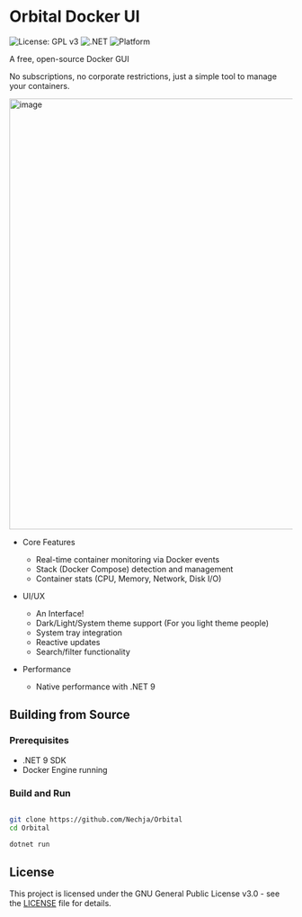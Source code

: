 # Orbital Docker UI

![License: GPL v3](https://img.shields.io/badge/License-GPLv3-blue.svg)
![.NET](https://img.shields.io/badge/.NET-9.0-purple)
![Platform](https://img.shields.io/badge/platform-linux%20%7C%20windows%20%7C%20macos-lightgrey)

A free, open-source Docker GUI

No subscriptions, no corporate restrictions, just a simple tool to manage your containers.

<img width="1228" height="766" alt="image" src="https://github.com/user-attachments/assets/1a7d88f9-b0d0-4b24-9db2-f88c59b7e929" />

  - Core Features
    - Real-time container monitoring via Docker events
    - Stack (Docker Compose) detection and management
    - Container stats (CPU, Memory, Network, Disk I/O)

  - UI/UX
    - An Interface!
    - Dark/Light/System theme support (For you light theme people)
    - System tray integration 
    - Reactive updates 
    - Search/filter functionality

  - Performance
    - Native performance with .NET 9

## Building from Source

### Prerequisites
- .NET 9 SDK
- Docker Engine running

### Build and Run
```bash

git clone https://github.com/Nechja/Orbital
cd Orbital

dotnet run
```

## License

This project is licensed under the GNU General Public License v3.0 - see the [LICENSE](LICENSE) file for details.

